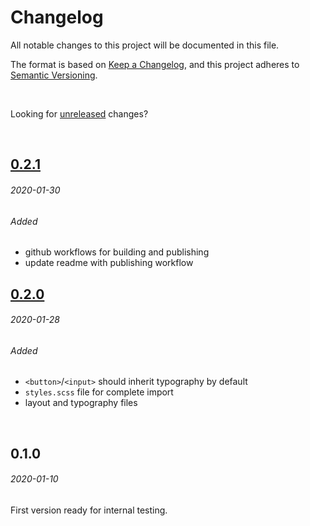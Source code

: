 # Changelog
All notable changes to this project will be documented in this file.

The format is based on [Keep a Changelog](https://keepachangelog.com/en/1.0.0/),
and this project adheres to [Semantic Versioning](https://semver.org/spec/v2.0.0.html).

<br>

Looking for [unreleased] changes?

<br>

## [0.2.1]
###### 2020-01-30

###### Added

- github workflows for building and publishing
- update readme with publishing workflow 

## [0.2.0]
###### 2020-01-28

###### Added

- `<button>`/`<input>` should inherit typography by default
- `styles.scss` file for complete import 
- layout and typography files


<br>

## 0.1.0
###### 2020-01-10

First version ready for internal testing.


[unreleased]: https://github.com/gridonic/components/compare/0.2.1...HEAD

[0.2.1]: https://github.com/gridonic/components/compare/0.2.0...0.2.1
[0.2.0]: https://github.com/gridonic/components/compare/0.1.0...0.2.0
